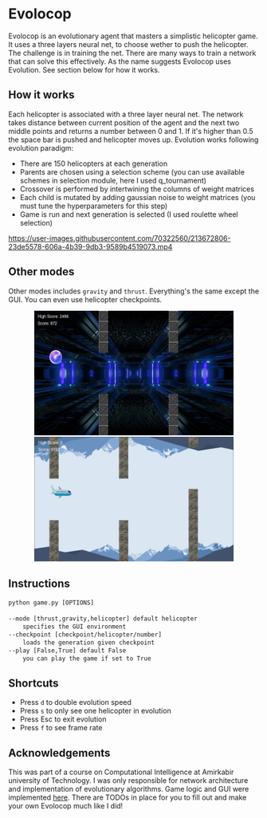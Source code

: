 # Evolocop
Evolocop is an evolutionary agent that masters a simplistic helicopter game. It uses a three layers neural net, to choose wether to push the helicopter. The challenge is in training the net. There are many ways to train a network that can solve this effectively. As the name suggests Evolocop uses Evolution. See section below for how it works. 


## How it works
Each helicopter is associated with a three layer neural net. The network takes distance between current position of the agent and the next two middle points and returns a number between 0 and 1. If it's higher than 0.5 the space bar is pushed and helicopter moves up. Evolution works following evolution paradigm: 
- There are 150 helicopters at each generation 
- Parents are chosen using a selection scheme (you can use available schemes in selection module, here I used q_tournament)
- Crossover is performed by intertwining the columns of weight matrices
- Each child is mutated by adding gaussian noise to weight matrices (you must tune the hyperparameters for this step) 
- Game is run and next generation is selected (I used roulette wheel selection)

https://user-images.githubusercontent.com/70322560/213672806-23de5578-606a-4b39-9db3-9589b4519073.mp4



## Other modes 
Other modes includes `gravity` and `thrust`. Everything's the same except the GUI. You can even use helicopter checkpoints. 

<p align="center"> 
    <img src="./screenshots/gravity.png" width=400 height=250> 
    <img src="./screenshots/thrust.png" width=400 height=250> 
</p>

## Instructions
```
python game.py [OPTIONS]

--mode [thrust,gravity,helicopter] default helicopter 
    specifies the GUI environment
--checkpoint [checkpoint/helicopter/number]
    loads the generation given checkpoint
--play [False,True] default False
    you can play the game if set to True 
```

## Shortcuts 
- Press `d` to double evolution speed 
- Press `s` to only see one helicopter in evolution 
- Press Esc to exit evolution 
- Press `f` to see frame rate

## Acknowledgements 
This was part of a course on Computational Intelligence at Amirkabir university of Technology. I was only responsible for network architecture and implementation of evolutionary algorithms. Game logic and GUI were implemented [here](https://github.com/HosseinZaredar/EvolutionaryGames). There are TODOs in place for you to fill out and make your own Evolocop much like I did!
